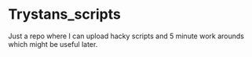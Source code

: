 # Trystans_scripts
Just a repo where I can upload hacky scripts and 5 minute work arounds which might be useful later.
